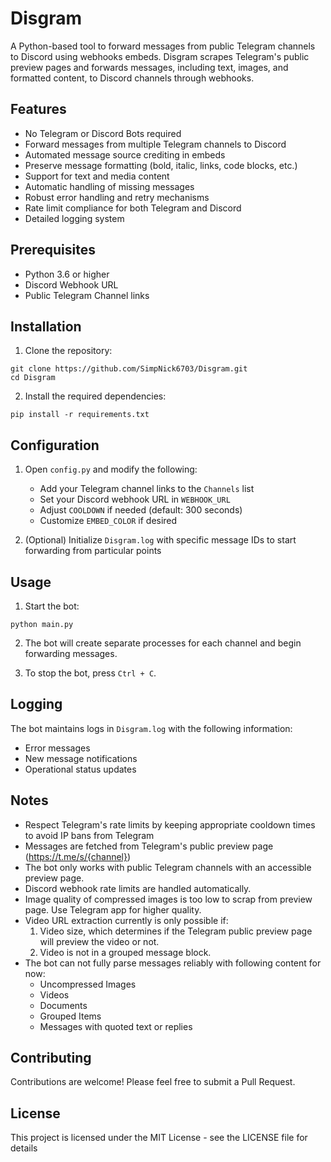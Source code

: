 # Disgram

A Python-based tool to forward messages from public Telegram channels to Discord using webhooks embeds. Disgram scrapes Telegram's public preview pages and forwards messages, including text, images, and formatted content, to Discord channels through webhooks.

## Features

- No Telegram or Discord Bots required
- Forward messages from multiple Telegram channels to Discord
- Automated message source crediting in embeds
- Preserve message formatting (bold, italic, links, code blocks, etc.)
- Support for text and media content
- Automatic handling of missing messages
- Robust error handling and retry mechanisms
- Rate limit compliance for both Telegram and Discord
- Detailed logging system

## Prerequisites

- Python 3.6 or higher
- Discord Webhook URL
- Public Telegram Channel links

## Installation

1. Clone the repository:
```
git clone https://github.com/SimpNick6703/Disgram.git
cd Disgram
```

2. Install the required dependencies:
```
pip install -r requirements.txt
```

## Configuration

1. Open `config.py` and modify the following:
   - Add your Telegram channel links to the `Channels` list
   - Set your Discord webhook URL in `WEBHOOK_URL`
   - Adjust `COOLDOWN` if needed (default: 300 seconds)
   - Customize `EMBED_COLOR` if desired

2. (Optional) Initialize `Disgram.log` with specific message IDs to start forwarding from particular points

## Usage

1. Start the bot:
```
python main.py
```
2. The bot will create separate processes for each channel and begin forwarding messages.

3. To stop the bot, press `Ctrl + C`.

## Logging

The bot maintains logs in `Disgram.log` with the following information:
- Error messages
- New message notifications
- Operational status updates

## Notes

- Respect Telegram's rate limits by keeping appropriate cooldown times to avoid IP bans from Telegram
- Messages are fetched from Telegram's public preview page (https://t.me/s/{channel})
- The bot only works with public Telegram channels with an accessible preview page.
- Discord webhook rate limits are handled automatically.
- Image quality of compressed images is too low to scrap from preview page. Use Telegram app for higher quality.
- Video URL extraction currently is only possible if:
  1. Video size, which determines if the Telegram public preview page will preview the video or not.
  2. Video is not in a grouped message block.
- The bot can not fully parse messages reliably with following content for now:
  - Uncompressed Images
  - Videos
  - Documents
  - Grouped Items
  - Messages with quoted text or replies

## Contributing

Contributions are welcome! Please feel free to submit a Pull Request.

## License

This project is licensed under the MIT License - see the LICENSE file for details